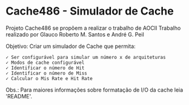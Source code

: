 Cache486 - Simulador de Cache
==========

Projeto Cache486 se  propõem  a realizar  o trabalho de  AOCII
 Trabalho realizado por Glauco Roberto M. Santos e André G. Peil

Objetivo: Criar um simulador de Cache que permita:

    ✓ Ser configurável para simular um número x de arquiteturas
    ✓ Modos de cache configurável  
    ✓ Identificar o número de Hit
    ✓ Identificar o número de Miss
    ✓ Calcular o Mis Rate e Hit Rate

Obs.: Para maiores  informações sobre  formatação de  I/O da cache  leia 
 'README'.
